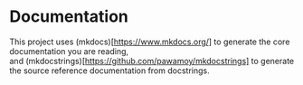 # Documentation 

This project uses (mkdocs)[https://www.mkdocs.org/] to generate the core documentation you are reading,   
and (mkdocstrings)[https://github.com/pawamoy/mkdocstrings] to generate the source reference documentation from docstrings. 
